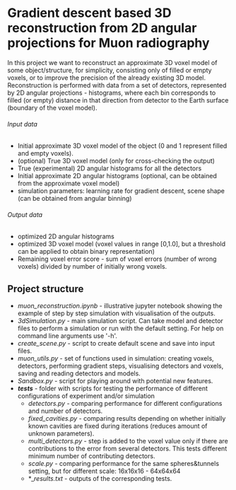 # Gradient descent based 3D reconstruction from 2D angular projections for Muon radiography

In this project we want to reconstruct an approximate 3D voxel model of some object/structure,
for simplicity, consisting only of filled or empty voxels, or to improve the precision of 
the already existing 3D model. Reconstruction is performed with data from a set of detectors, 
represented by 2D angular projections - histograms, where each bin corresponds to filled (or empty) 
distance in that direction from detector to the Earth surface (boundary of the voxel model).

###### Input data
* Initial approximate 3D voxel model of the object (0 and 1 represent filled and empty voxels).
* (optional) True 3D voxel model (only for cross-checking the output)
* True (experimental) 2D angular histograms for all the detectors
* Initial approximate 2D angular histograms (optional, can be obtained from the approximate voxel model)
* simulation parameters: learning rate for gradient descent, scene shape (can be obtained from angular binning)

###### Output data
* optimized 2D angular histograms
* optimized 3D voxel model (voxel values in range [0,1.0], 
  but a threshold can be applied to obtain binary representation)
* Remaining voxel error score - sum of voxel errors (number of wrong voxels) divided by number of initially wrong voxels.

## Project structure

* _muon_reconstruction.ipynb_ - illustrative jupyter notebook showing the example of 
  step by step simulation with visualisation of the outputs.
* _3dSimulation.py_ - main simulation script. Can take model and detector files 
  to perform a simulation or run with the default setting. For help on command line arguments use '-h'.
* _create_scene.py_ - script to create default scene and save into input files.
* _muon_utils.py_ - set of functions used in simulation: creating voxels, detectors, 
  performing gradient steps, visualising detectors and voxels, saving and reading detectors and models.
* _Sandbox.py_ - script for playing around with potential new features. 
* ___tests___ - folder with scripts for testing the performance of different configurations 
  of experiment and/or simulation
  * _detectors.py_ - comparing performance for different configurations and number of detectors.
  * _fixed_cavities.py_ - comparing results depending on whether initially known cavities are fixed during iterations (reduces amount of unknown parameters).
  * _multi_detectors.py_ - step is added to the voxel value only if there are contributions to the error from several detectors. This tests different minimum number of contributing detectors. 
  * _scale.py_ - comparing performance for the same spheres&tunnels setting, but for different scale: 16x16x16 - 64x64x64
  * *__results.txt_ - outputs of the corresponding tests. 
